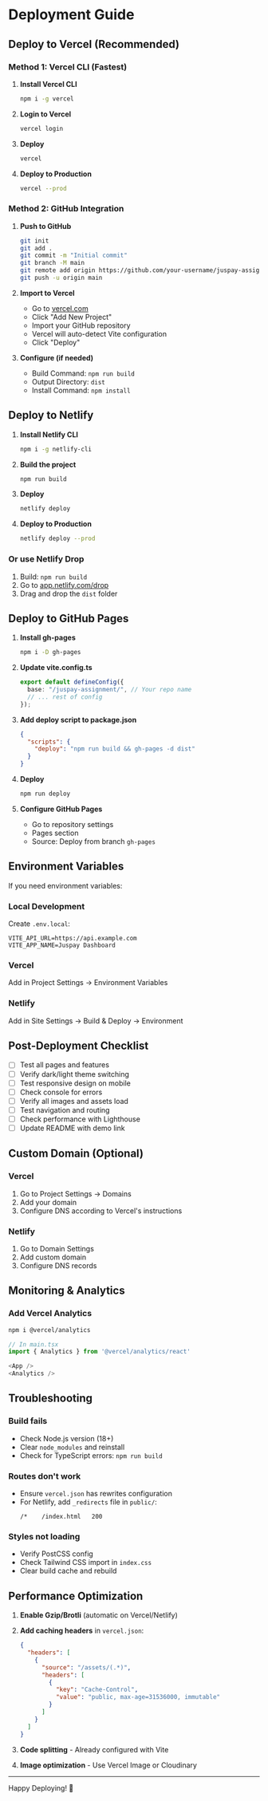 # Deployment Guide

## Deploy to Vercel (Recommended)

### Method 1: Vercel CLI (Fastest)

1. **Install Vercel CLI**

   ```bash
   npm i -g vercel
   ```

2. **Login to Vercel**

   ```bash
   vercel login
   ```

3. **Deploy**

   ```bash
   vercel
   ```

4. **Deploy to Production**
   ```bash
   vercel --prod
   ```

### Method 2: GitHub Integration

1. **Push to GitHub**

   ```bash
   git init
   git add .
   git commit -m "Initial commit"
   git branch -M main
   git remote add origin https://github.com/your-username/juspay-assignment.git
   git push -u origin main
   ```

2. **Import to Vercel**

   - Go to [vercel.com](https://vercel.com)
   - Click "Add New Project"
   - Import your GitHub repository
   - Vercel will auto-detect Vite configuration
   - Click "Deploy"

3. **Configure (if needed)**
   - Build Command: `npm run build`
   - Output Directory: `dist`
   - Install Command: `npm install`

## Deploy to Netlify

1. **Install Netlify CLI**

   ```bash
   npm i -g netlify-cli
   ```

2. **Build the project**

   ```bash
   npm run build
   ```

3. **Deploy**

   ```bash
   netlify deploy
   ```

4. **Deploy to Production**
   ```bash
   netlify deploy --prod
   ```

### Or use Netlify Drop

1. Build: `npm run build`
2. Go to [app.netlify.com/drop](https://app.netlify.com/drop)
3. Drag and drop the `dist` folder

## Deploy to GitHub Pages

1. **Install gh-pages**

   ```bash
   npm i -D gh-pages
   ```

2. **Update vite.config.ts**

   ```typescript
   export default defineConfig({
     base: "/juspay-assignment/", // Your repo name
     // ... rest of config
   });
   ```

3. **Add deploy script to package.json**

   ```json
   {
     "scripts": {
       "deploy": "npm run build && gh-pages -d dist"
     }
   }
   ```

4. **Deploy**

   ```bash
   npm run deploy
   ```

5. **Configure GitHub Pages**
   - Go to repository settings
   - Pages section
   - Source: Deploy from branch `gh-pages`

## Environment Variables

If you need environment variables:

### Local Development

Create `.env.local`:

```env
VITE_API_URL=https://api.example.com
VITE_APP_NAME=Juspay Dashboard
```

### Vercel

Add in Project Settings → Environment Variables

### Netlify

Add in Site Settings → Build & Deploy → Environment

## Post-Deployment Checklist

- [ ] Test all pages and features
- [ ] Verify dark/light theme switching
- [ ] Test responsive design on mobile
- [ ] Check console for errors
- [ ] Verify all images and assets load
- [ ] Test navigation and routing
- [ ] Check performance with Lighthouse
- [ ] Update README with demo link

## Custom Domain (Optional)

### Vercel

1. Go to Project Settings → Domains
2. Add your domain
3. Configure DNS according to Vercel's instructions

### Netlify

1. Go to Domain Settings
2. Add custom domain
3. Configure DNS records

## Monitoring & Analytics

### Add Vercel Analytics

```bash
npm i @vercel/analytics
```

```typescript
// In main.tsx
import { Analytics } from '@vercel/analytics/react'

<App />
<Analytics />
```

## Troubleshooting

### Build fails

- Check Node.js version (18+)
- Clear `node_modules` and reinstall
- Check for TypeScript errors: `npm run build`

### Routes don't work

- Ensure `vercel.json` has rewrites configuration
- For Netlify, add `_redirects` file in `public/`:
  ```
  /*    /index.html   200
  ```

### Styles not loading

- Verify PostCSS config
- Check Tailwind CSS import in `index.css`
- Clear build cache and rebuild

## Performance Optimization

1. **Enable Gzip/Brotli** (automatic on Vercel/Netlify)
2. **Add caching headers** in `vercel.json`:

   ```json
   {
     "headers": [
       {
         "source": "/assets/(.*)",
         "headers": [
           {
             "key": "Cache-Control",
             "value": "public, max-age=31536000, immutable"
           }
         ]
       }
     ]
   }
   ```

3. **Code splitting** - Already configured with Vite
4. **Image optimization** - Use Vercel Image or Cloudinary

---

Happy Deploying! 🚀
